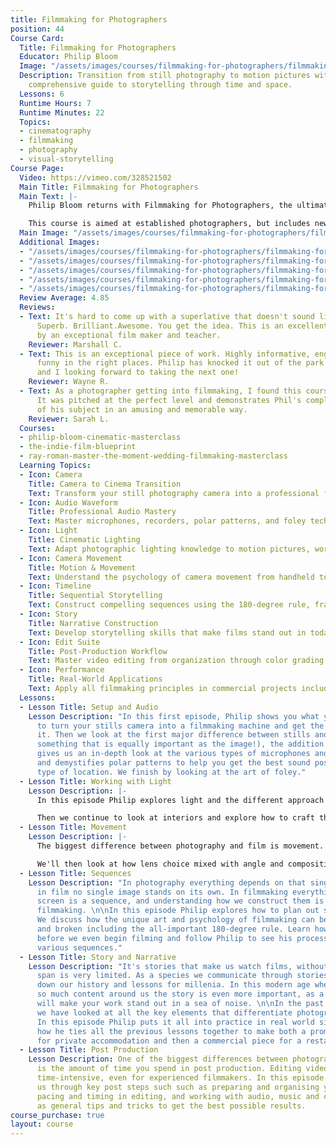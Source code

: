 ```yaml
---
title: Filmmaking for Photographers
position: 44
Course Card:
  Title: Filmmaking for Photographers
  Educator: Philip Bloom
  Image: "/assets/images/courses/filmmaking-for-photographers/filmmaking-for-photographers.jpg"
  Description: Transition from still photography to motion pictures with Philip Bloom's
    comprehensive guide to storytelling through time and space.
  Lessons: 6
  Runtime Hours: 7
  Runtime Minutes: 22
  Topics:
  - cinematography
  - filmmaking
  - photography
  - visual-storytelling
Course Page:
  Video: https://vimeo.com/328521502
  Main Title: Filmmaking for Photographers
  Main Text: |-
    Philip Bloom returns with Filmmaking for Photographers, the ultimate guide to making the jump from telling a story in a single frame to telling a story over time and space.

    This course is aimed at established photographers, but includes new techniques, practice and workflows that makes it equally relevant to filmmakers alike. The course is educational, entertaining and cinematic, with Philip's usual blend of unique humour and tips.
  Main Image: "/assets/images/courses/filmmaking-for-photographers/filmmaking-for-photographers-1.jpg"
  Additional Images:
  - "/assets/images/courses/filmmaking-for-photographers/filmmaking-for-photographers-2.jpg"
  - "/assets/images/courses/filmmaking-for-photographers/filmmaking-for-photographers-3.jpg"
  - "/assets/images/courses/filmmaking-for-photographers/filmmaking-for-photographers-4.jpg"
  - "/assets/images/courses/filmmaking-for-photographers/filmmaking-for-photographers-5.jpg"
  - "/assets/images/courses/filmmaking-for-photographers/filmmaking-for-photographers-6.jpg"
  Review Average: 4.85
  Reviews:
  - Text: It's hard to come up with a superlative that doesn't sound like a cliche.
      Superb. Brilliant.Awesome. You get the idea. This is an excellent course, taught
      by an exceptional film maker and teacher.
    Reviewer: Marshall C.
  - Text: This is an exceptional piece of work. Highly informative, engaging, and
      funny in the right places. Philip has knocked it out of the park with this course
      and I looking forward to taking the next one!
    Reviewer: Wayne R.
  - Text: As a photographer getting into filmmaking, I found this course excellent.
      It was pitched at the perfect level and demonstrates Phil's complete mastery
      of his subject in an amusing and memorable way.
    Reviewer: Sarah L.
  Courses:
  - philip-bloom-cinematic-masterclass
  - the-indie-film-blueprint
  - ray-roman-master-the-moment-wedding-filmmaking-masterclass
  Learning Topics:
  - Icon: Camera
    Title: Camera to Cinema Transition
    Text: Transform your still photography camera into a professional filmmaking machine with essential equipment and setup.
  - Icon: Audio Waveform
    Title: Professional Audio Mastery
    Text: Master microphones, recorders, polar patterns, and foley techniques to capture broadcast-quality sound.
  - Icon: Light
    Title: Cinematic Lighting
    Text: Adapt photographic lighting knowledge to motion pictures, working with natural and artificial light sources.
  - Icon: Camera Movement
    Title: Motion & Movement
    Text: Understand the psychology of camera movement from handheld to gimbals and blocking complex sequences.
  - Icon: Timeline
    Title: Sequential Storytelling
    Text: Construct compelling sequences using the 180-degree rule, framing choices, and cinematic psychology.
  - Icon: Story
    Title: Narrative Construction
    Text: Develop storytelling skills that make films stand out in today's content-saturated environment.
  - Icon: Edit Suite
    Title: Post-Production Workflow
    Text: Master video editing from organization through color grading with time-saving techniques and professional results.
  - Icon: Performance
    Title: Real-World Applications
    Text: Apply all filmmaking principles in commercial projects including promotional videos and restaurant commercials.
  Lessons:
  - Lesson Title: Setup and Audio
    Lesson Description: "In this first episode, Philip shows you what you will need
      to turn your stills camera into a filmmaking machine and get the most out of
      it. Then we look at the first major difference between stills and film (and
      something that is equally important as the image!), the addition of sound. \n\nPhilip
      gives us an in-depth look at the various types of microphones and recorders,
      and demystifies polar patterns to help you get the best sound possible in any
      type of location. We finish by looking at the art of foley."
  - Lesson Title: Working with Light
    Lesson Description: |-
      In this episode Philip explores light and the different approach you require for filmmaking. We'll look at filming exteriors, how we're affected by factors like the time of day or year, the weather, the location, and how the movement of that great keylight in the sky, the sun, affects our choices.

      Then we continue to look at interiors and explore how to craft the scene and mood of an environment to becomes a character of its own in your film. We'll look at common lighting styles both photographic and cinematic, how to practice with them and see how they're used to communicate beyond just what we see. Finally Philip guides us through lighting people, and the particular challenge when we introduce movement.
  - Lesson Title: Movement
    Lesson Description: |-
      The biggest difference between photography and film is movement. It's not just how we move but why. In this lesson Philip explains the reasoning behind movement in filmmaking. We will look at the different styles of movement, from basic handheld to gimbals, as well as movement within the frame.

      We'll then look at how lens choice mixed with angle and composition affects what we see on camera and our sense of movement. We will also look at different framing choices and how the 180-degree rule informs the entering and leaving of the frame. Finally we will follow Philip as he plans to block out a large one-shot moving sequence.
  - Lesson Title: Sequences
    Lesson Description: "In photography everything depends on that single image, however
      in film no single image stands on its own. In filmmaking everything we see on
      screen is a sequence, and understanding how we construct them is essential to
      filmmaking. \n\nIn this episode Philip explores how to plan out sequential stories.
      We discuss how the unique art and psychology of filmmaking can be seen, mastered
      and broken including the all-important 180-degree rule. Learn how editing starts
      before we even begin filming and follow Philip to see his process as he creates
      various sequences."
  - Lesson Title: Story and Narrative
    Lesson Description: "It's stories that make us watch films, without them our attention
      span is very limited. As a species we communicate through stories and have passed
      down our history and lessons for millenia. In this modern age where we have
      so much content around us the story is even more important, as a good story
      will make your work stand out in a sea of noise. \n\nIn the past four episodes
      we have looked at all the key elements that differentiate photography from filmmaking.
      In this episode Philip puts it all into practice in real world situations, showing
      how he ties all the previous lessons together to make both a promotional video
      for private accommodation and then a commercial piece for a restaurant."
  - Lesson Title: Post Production
    Lesson Description: One of the biggest differences between photography and video
      is the amount of time you spend in post production. Editing video can be very
      time-intensive, even for experienced filmmakers. In this episode Philip takes
      us through key post steps such such as preparing and organising your footage,
      pacing and timing in editing, and working with audio, music and color, as well
      as general tips and tricks to get the best possible results.
course_purchase: true
layout: course
---
```


